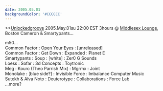 ```yaml
---
date: 2005.05.01
backgroundColor: '#CCCCCC'
---
```


\>>[Unlockedgroove](http://www.unlockedgroove.com/) 2005.May.01su 22:00 EST 3hours @ [Middlesex Lounge](http://www.middlesexlounge.com/), Boston Cameron & Smartypants...  

m50...  
Common Factor : Open Your Eyes : \[unreleased\]  
Common Factor : Get Down : Expanded : Planet E  
Smartypants : Soup : \[white\] : Zer0 G Sounds  
Loess : Sofar : 3d Concepts : Toytronic  
Meg : Kouro (Theo Parrish Mix) : Mgrmx : Joint  
Monolake : \[blue side?\] : Invisible Force : Imbalance Computer Music  
Sutekh & Alva Noto : Deuterotype : Collaborations : Force Lab  
...more?